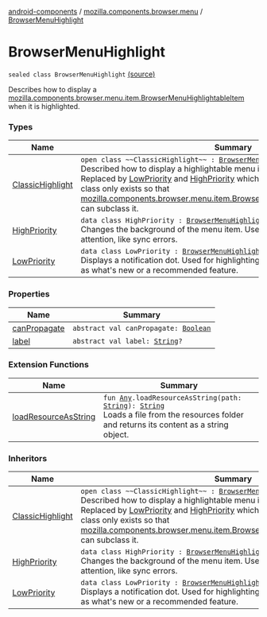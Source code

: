 [android-components](../../index.md) / [mozilla.components.browser.menu](../index.md) / [BrowserMenuHighlight](./index.md)

# BrowserMenuHighlight

`sealed class BrowserMenuHighlight` [(source)](https://github.com/mozilla-mobile/android-components/blob/master/components/browser/menu/src/main/java/mozilla/components/browser/menu/BrowserMenuHighlight.kt#L16)

Describes how to display a [mozilla.components.browser.menu.item.BrowserMenuHighlightableItem](../../mozilla.components.browser.menu.item/-browser-menu-highlightable-item/index.md)
when it is highlighted.

### Types

| Name | Summary |
|---|---|
| [ClassicHighlight](-classic-highlight/index.md) | `open class ~~ClassicHighlight~~ : `[`BrowserMenuHighlight`](./index.md)<br>Described how to display a highlightable menu item when it is highlighted. Replaced by [LowPriority](-low-priority/index.md) and [HighPriority](-high-priority/index.md) which lets a priority be specified. This class only exists so that [mozilla.components.browser.menu.item.BrowserMenuHighlightableItem.Highlight](../../mozilla.components.browser.menu.item/-browser-menu-highlightable-item/-highlight/index.md) can subclass it. |
| [HighPriority](-high-priority/index.md) | `data class HighPriority : `[`BrowserMenuHighlight`](./index.md)<br>Changes the background of the menu item. Used for errors that require user attention, like sync errors. |
| [LowPriority](-low-priority/index.md) | `data class LowPriority : `[`BrowserMenuHighlight`](./index.md)<br>Displays a notification dot. Used for highlighting new features to the user, such as what's new or a recommended feature. |

### Properties

| Name | Summary |
|---|---|
| [canPropagate](can-propagate.md) | `abstract val canPropagate: `[`Boolean`](https://kotlinlang.org/api/latest/jvm/stdlib/kotlin/-boolean/index.html) |
| [label](label.md) | `abstract val label: `[`String`](https://kotlinlang.org/api/latest/jvm/stdlib/kotlin/-string/index.html)`?` |

### Extension Functions

| Name | Summary |
|---|---|
| [loadResourceAsString](../../mozilla.components.support.test.file/kotlin.-any/load-resource-as-string.md) | `fun `[`Any`](https://kotlinlang.org/api/latest/jvm/stdlib/kotlin/-any/index.html)`.loadResourceAsString(path: `[`String`](https://kotlinlang.org/api/latest/jvm/stdlib/kotlin/-string/index.html)`): `[`String`](https://kotlinlang.org/api/latest/jvm/stdlib/kotlin/-string/index.html)<br>Loads a file from the resources folder and returns its content as a string object. |

### Inheritors

| Name | Summary |
|---|---|
| [ClassicHighlight](-classic-highlight/index.md) | `open class ~~ClassicHighlight~~ : `[`BrowserMenuHighlight`](./index.md)<br>Described how to display a highlightable menu item when it is highlighted. Replaced by [LowPriority](-low-priority/index.md) and [HighPriority](-high-priority/index.md) which lets a priority be specified. This class only exists so that [mozilla.components.browser.menu.item.BrowserMenuHighlightableItem.Highlight](../../mozilla.components.browser.menu.item/-browser-menu-highlightable-item/-highlight/index.md) can subclass it. |
| [HighPriority](-high-priority/index.md) | `data class HighPriority : `[`BrowserMenuHighlight`](./index.md)<br>Changes the background of the menu item. Used for errors that require user attention, like sync errors. |
| [LowPriority](-low-priority/index.md) | `data class LowPriority : `[`BrowserMenuHighlight`](./index.md)<br>Displays a notification dot. Used for highlighting new features to the user, such as what's new or a recommended feature. |
